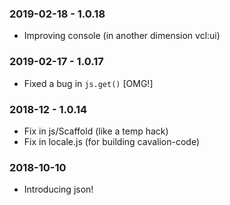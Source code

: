 ### 2019-02-18 - 1.0.18
- Improving console (in another dimension vcl:ui)

### 2019-02-17 - 1.0.17
- Fixed a bug in `js.get()` [OMG!]

### 2018-12 - 1.0.14
- Fix in js/Scaffold (like a temp hack)
- Fix in locale.js (for building cavalion-code)

### 2018-10-10
- Introducing json!
